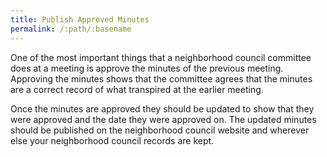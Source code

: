```yaml
---
title: Publish Approved Minutes
permalink: /:path/:basename
---
```


One of the most important things
that a neighborhood council committee does
at a meeting
is approve the minutes
of the previous meeting.
Approving the minutes shows
that the committee agrees
that the minutes are
a correct record
of what transpired
at the earlier meeting.

Once the minutes
are approved
they should be updated
to show that
they were approved
and the date
they were approved on.
The updated minutes
should be published
on the neighborhood council website
and wherever else
your neighborhood council records are kept.
